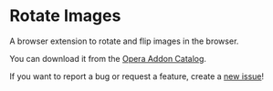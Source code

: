 Rotate Images
=============

A browser extension to rotate and flip images in the browser.

You can download it from the [Opera Addon Catalog](https://addons.opera.com/hu/extensions/details/rotate-images/).

If you want to report a bug or request a feature, create a [new issue](https://github.com/Nekomajin42/Rotate-Images/issues)!
